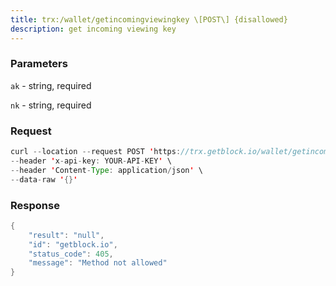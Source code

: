```yaml
---
title: trx:/wallet/getincomingviewingkey \[POST\] {disallowed}
description: get incoming viewing key
---
```


### Parameters


`ak` - string, required

`nk` - string, required

### Request

``` java
curl --location --request POST 'https://trx.getblock.io/wallet/getincomingviewingkey' \
--header 'x-api-key: YOUR-API-KEY' \
--header 'Content-Type: application/json' \
--data-raw '{}'
```

###  Response

``` java
{
    "result": "null",
    "id": "getblock.io",
    "status_code": 405,
    "message": "Method not allowed"
}
```

